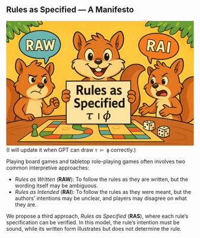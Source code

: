 Rules as Specified — A Manifesto
---

![ras](ras.png)
(I will update it when GPT can draw `τ ⊨ ϕ` correctly.)

Playing board games and tabletop role-playing games often involves two common interpretive approaches:

- _Rules as Written_ (**RAW**): To follow the rules as they are written, but the wording itself may be ambiguous.
- _Rules as Intended_ (**RAI**): To follow the rules as they were meant, but the authors’ intentions may be unclear, and players may disagree on what they are.

We propose a third approach, _Rules as Specified_ (**RAS**), where each rule’s specification can be verified. In this model, the rule’s intention must be sound, while its written form illustrates but does not determine the rule.